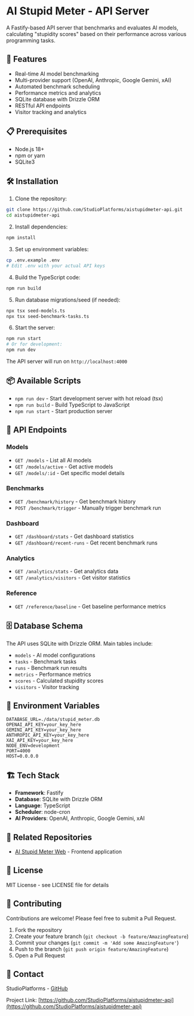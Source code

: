# AI Stupid Meter - API Server

A Fastify-based API server that benchmarks and evaluates AI models, calculating "stupidity scores" based on their performance across various programming tasks.

## 🚀 Features

- Real-time AI model benchmarking
- Multi-provider support (OpenAI, Anthropic, Google Gemini, xAI)
- Automated benchmark scheduling
- Performance metrics and analytics
- SQLite database with Drizzle ORM
- RESTful API endpoints
- Visitor tracking and analytics

## 📋 Prerequisites

- Node.js 18+
- npm or yarn
- SQLite3

## 🛠️ Installation

1. Clone the repository:
```bash
git clone https://github.com/StudioPlatforms/aistupidmeter-api.git
cd aistupidmeter-api
```

2. Install dependencies:
```bash
npm install
```

3. Set up environment variables:
```bash
cp .env.example .env
# Edit .env with your actual API keys
```

4. Build the TypeScript code:
```bash
npm run build
```

5. Run database migrations/seed (if needed):
```bash
npx tsx seed-models.ts
npx tsx seed-benchmark-tasks.ts
```

6. Start the server:
```bash
npm run start
# Or for development:
npm run dev
```

The API server will run on `http://localhost:4000`

## 📦 Available Scripts

- `npm run dev` - Start development server with hot reload (tsx)
- `npm run build` - Build TypeScript to JavaScript
- `npm run start` - Start production server

## 🔌 API Endpoints

### Models
- `GET /models` - List all AI models
- `GET /models/active` - Get active models
- `GET /models/:id` - Get specific model details

### Benchmarks
- `GET /benchmark/history` - Get benchmark history
- `POST /benchmark/trigger` - Manually trigger benchmark run

### Dashboard
- `GET /dashboard/stats` - Get dashboard statistics
- `GET /dashboard/recent-runs` - Get recent benchmark runs

### Analytics
- `GET /analytics/stats` - Get analytics data
- `GET /analytics/visitors` - Get visitor statistics

### Reference
- `GET /reference/baseline` - Get baseline performance metrics

## 🗄️ Database Schema

The API uses SQLite with Drizzle ORM. Main tables include:
- `models` - AI model configurations
- `tasks` - Benchmark tasks
- `runs` - Benchmark run results
- `metrics` - Performance metrics
- `scores` - Calculated stupidity scores
- `visitors` - Visitor tracking

## 🔑 Environment Variables

```env
DATABASE_URL=./data/stupid_meter.db
OPENAI_API_KEY=your_key_here
GEMINI_API_KEY=your_key_here
ANTHROPIC_API_KEY=your_key_here
XAI_API_KEY=your_key_here
NODE_ENV=development
PORT=4000
HOST=0.0.0.0
```

## 🏗️ Tech Stack

- **Framework**: Fastify
- **Database**: SQLite with Drizzle ORM
- **Language**: TypeScript
- **Scheduler**: node-cron
- **AI Providers**: OpenAI, Anthropic, Google Gemini, xAI

## 🔗 Related Repositories

- [AI Stupid Meter Web](https://github.com/StudioPlatforms/aistupidmeter-web) - Frontend application

## 📝 License

MIT License - see LICENSE file for details

## 🤝 Contributing

Contributions are welcome! Please feel free to submit a Pull Request.

1. Fork the repository
2. Create your feature branch (`git checkout -b feature/AmazingFeature`)
3. Commit your changes (`git commit -m 'Add some AmazingFeature'`)
4. Push to the branch (`git push origin feature/AmazingFeature`)
5. Open a Pull Request

## 📧 Contact

StudioPlatforms - [GitHub](https://github.com/StudioPlatforms)

Project Link: [https://github.com/StudioPlatforms/aistupidmeter-api](https://github.com/StudioPlatforms/aistupidmeter-api)
